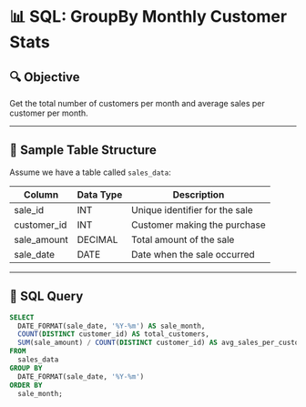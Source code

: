 # 📊 SQL: GroupBy Monthly Customer Stats

## 🔍 Objective

Get the total number of customers per month and average sales per customer per month.

---

## 🧱 Sample Table Structure

Assume we have a table called `sales_data`:

| Column         | Data Type    | Description                          |
|----------------|--------------|--------------------------------------|
| sale_id        | INT          | Unique identifier for the sale       |
| customer_id    | INT          | Customer making the purchase         |
| sale_amount    | DECIMAL      | Total amount of the sale             |
| sale_date      | DATE         | Date when the sale occurred          |

---

## 📌 SQL Query

```sql
SELECT
  DATE_FORMAT(sale_date, '%Y-%m') AS sale_month,
  COUNT(DISTINCT customer_id) AS total_customers,
  SUM(sale_amount) / COUNT(DISTINCT customer_id) AS avg_sales_per_customer
FROM
  sales_data
GROUP BY
  DATE_FORMAT(sale_date, '%Y-%m')
ORDER BY
  sale_month;
```
